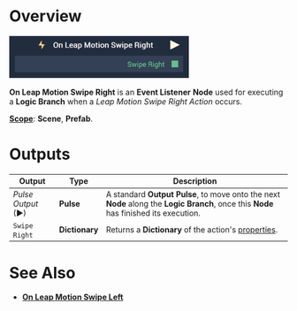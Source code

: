 # Overview

![The On Leap Motion Swipe Right Node.](../../../.gitbook/assets/onleapmotionswiperight.png)

**On Leap Motion Swipe Right** is an **Event Listener** **Node** used for executing a **Logic Branch** when a *Leap Motion Swipe Right Action* occurs.

[**Scope**](../../overview.md#scopes): **Scene**, **Prefab**.


# Outputs

|Output|Type|Description|
|---|---|---|
|*Pulse Output* (►)|**Pulse**|A standard **Output Pulse**, to move onto the next **Node** along the **Logic Branch**, once this **Node** has finished its execution.|
| `Swipe Right` | **Dictionary** |Returns a **Dictionary** of the action's [properties](README.md#properties). |

# See Also

* [**On Leap Motion Swipe Left**](on-leapmotion-swipe-left.md)


